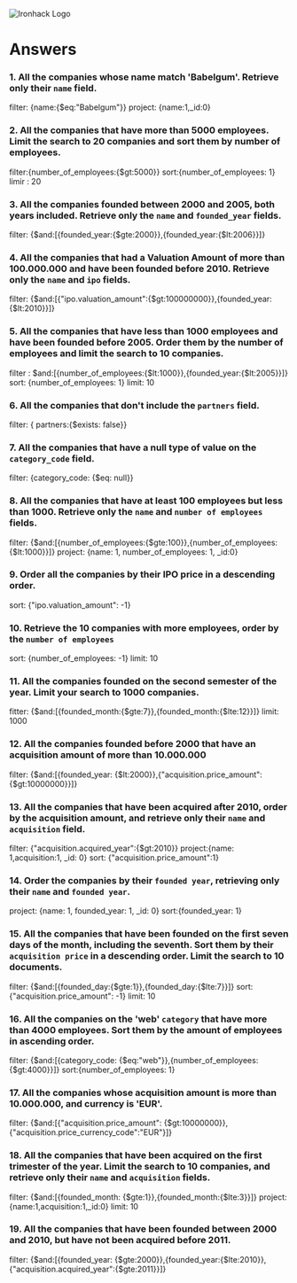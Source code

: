 ![Ironhack Logo](https://i.imgur.com/1QgrNNw.png)

# Answers

### 1. All the companies whose name match 'Babelgum'. Retrieve only their `name` field.

filter: {name:{$eq:"Babelgum"}}
project: {name:1,_id:0}

### 2. All the companies that have more than 5000 employees. Limit the search to 20 companies and sort them by **number of employees**.

filter:{number_of_employees:{$gt:5000}}
sort:{number_of_employees: 1}
limir : 20


### 3. All the companies founded between 2000 and 2005, both years included. Retrieve only the `name` and `founded_year` fields.

filter: {$and:[{founded_year:{$gte:2000}},{founded_year:{$lt:2006}}]}

### 4. All the companies that had a Valuation Amount of more than 100.000.000 and have been founded before 2010. Retrieve only the `name` and `ipo` fields.

filter: {$and:[{"ipo.valuation_amount":{$gt:100000000}},{founded_year:{$lt:2010}}]}

### 5. All the companies that have less than 1000 employees and have been founded before 2005. Order them by the number of employees and limit the search to 10 companies.

filter : $and:[{number_of_employees:{$lt:1000}},{founded_year:{$lt:2005}}]}
sort: {number_of_employees: 1}
limit: 10

### 6. All the companies that don't include the `partners` field.

filter: { partners:{$exists: false}}

### 7. All the companies that have a null type of value on the `category_code` field.

filter: {category_code: {$eq: null}}

### 8. All the companies that have at least 100 employees but less than 1000. Retrieve only the `name` and `number of employees` fields.

filter: {$and:[{number_of_employees:{$gte:100}},{number_of_employees:{$lt:1000}}]}
project: {name: 1, number_of_employees: 1, _id:0}

### 9. Order all the companies by their IPO price in a descending order.

sort: {"ipo.valuation_amount": -1}

### 10. Retrieve the 10 companies with more employees, order by the `number of employees`

sort: {number_of_employees: -1}
limit: 10

### 11. All the companies founded on the second semester of the year. Limit your search to 1000 companies.

fitter: {$and:[{founded_month:{$gte:7}},{founded_month:{$lte:12}}]}
limit: 1000

<!-- ### 12. All the companies that have been 'deadpooled' after the third year. -->


<!-- Your Code Goes Here -->

### 12. All the companies founded before 2000 that have an acquisition amount of more than 10.000.000

filter: {$and:[{founded_year: {$lt:2000}},{"acquisition.price_amount":{$gt:10000000}}]}

### 13. All the companies that have been acquired after 2010, order by the acquisition amount, and retrieve only their `name` and `acquisition` field.

filter: {"acquisition.acquired_year":{$gt:2010}}
project:{name: 1,acquisition:1, _id: 0}
sort: {"acquisition.price_amount":1}

### 14. Order the companies by their `founded year`, retrieving only their `name` and `founded year`.

project: {name: 1, founded_year: 1, _id: 0}
sort:{founded_year: 1}

### 15. All the companies that have been founded on the first seven days of the month, including the seventh. Sort them by their `acquisition price` in a descending order. Limit the search to 10 documents.

filter: {$and:[{founded_day:{$gte:1}},{founded_day:{$lte:7}}]}
sort:{"acquisition.price_amount": -1}
limit: 10

### 16. All the companies on the 'web' `category` that have more than 4000 employees. Sort them by the amount of employees in ascending order.

filter: {$and:[{category_code: {$eq:"web"}},{number_of_employees:{$gt:4000}}]}
sort:{number_of_employees: 1}

### 17. All the companies whose acquisition amount is more than 10.000.000, and currency is 'EUR'.

filter: {$and:[{"acquisition.price_amount": {$gt:10000000}},{"acquisition.price_currency_code":"EUR"}]}

### 18. All the companies that have been acquired on the first trimester of the year. Limit the search to 10 companies, and retrieve only their `name` and `acquisition` fields.

filter: {$and:[{founded_month: {$gte:1}},{founded_month:{$lte:3}}]}
project:{name:1,acquisition:1,_id:0}
limit: 10

### 19. All the companies that have been founded between 2000 and 2010, but have not been acquired before 2011.

filter: {$and:[{founded_year: {$gte:2000}},{founded_year:{$lte:2010}},{"acquisition.acquired_year":{$gte:2011}}]}

